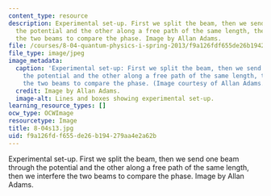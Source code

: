 ```yaml
---
content_type: resource
description: Experimental set-up. First we split the beam, then we send one beam through
  the potential and the other along a free path of the same length, then we interfere
  the two beams to compare the phase. Image by Allan Adams.
file: /courses/8-04-quantum-physics-i-spring-2013/f9a126fdf655de26b194279aa4e2a62b_8-04s13.jpg
file_type: image/jpeg
image_metadata:
  caption: 'Experimental set-up: First we split the beam, then we send one beam through
    the potential and the other along a free path of the same length, then we interfere
    the two beams to compare the phase. (Image courtesy of Allan Adams.)'
  credit: Image by Allan Adams.
  image-alt: Lines and boxes showing experimental set-up.
learning_resource_types: []
ocw_type: OCWImage
resourcetype: Image
title: 8-04s13.jpg
uid: f9a126fd-f655-de26-b194-279aa4e2a62b
---
```

Experimental set-up. First we split the beam, then we send one beam through the potential and the other along a free path of the same length, then we interfere the two beams to compare the phase. Image by Allan Adams.

